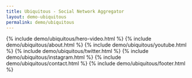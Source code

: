 ```yaml
---
title: Ubiquitous - Social Network Aggregator
layout: demo-ubiquitous
permalink: demo/ubiquitous
---
```



{% include demo/ubiquitous/hero-video.html %}
{% include demo/ubiquitous/about.html %}
{% include demo/ubiquitous/youtube.html %}
{% include demo/ubiquitous/twitter.html %}
{% include demo/ubiquitous/instagram.html %}
{% include demo/ubiquitous/contact.html %}
{% include demo/ubiquitous/footer.html %}